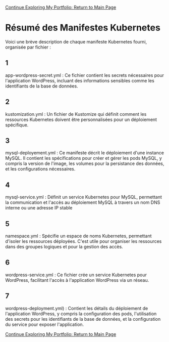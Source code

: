 [Continue Exploring My Portfolio: Return to Main Page](https://github.com/MousMaster/Portfolio)


# Résumé des Manifestes Kubernetes

Voici une brève description de chaque manifeste Kubernetes fourni, organisée par fichier :

## 1
app-wordpress-secret.yml : Ce fichier contient les secrets nécessaires pour l'application WordPress, incluant  des informations sensibles comme les identifiants de la base de données.

## 2
kustomization.yml : Un fichier de Kustomize qui définit comment les ressources Kubernetes doivent être personnalisées pour un déploiement spécifique.

## 3
mysql-deployement.yml : Ce manifeste décrit le déploiement d'une instance MySQL. Il contient les spécifications pour créer et gérer les pods MySQL, y compris la version de l'image, les volumes pour la persistance des données, et les configurations nécessaires.

## 4 
mysql-service.yml : Définit un service Kubernetes pour MySQL, permettant la communication et l'accès au déploiement MySQL à travers un nom DNS interne ou une adresse IP stable

## 5 
namespace.yml : Spécifie un espace de noms Kubernetes, permettant d'isoler les ressources déployées. C'est utile pour organiser les ressources dans des groupes logiques et pour la gestion des accès.



## 6 
wordpress-service.yml : Ce fichier crée un service Kubernetes pour WordPress, facilitant l'accès à l'application WordPress via un réseau.

## 7
wordpress-deployment.yml) : Contient les détails du déploiement de l'application WordPress, y compris la configuration des pods, l'utilisation des secrets pour les identifiants de la base de données, et la configuration du service pour exposer l'application.

[Continue Exploring My Portfolio: Return to Main Page](https://github.com/MousMaster/Portfolio)


